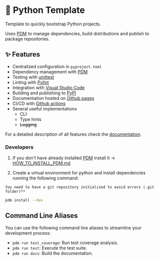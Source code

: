 # 🐍 Python Template
Template to quickly bootstrap Python projects.

Uses [PDM](https://pdm.fming.dev/) to manage dependencies, build distributions and publish to package repositories.


## ✨ Features
- Centralized configuration in `pyproject.toml`
- Dependency management with [PDM](https://pdm.fming.dev/)
- Testing with [unittest](https://docs.python.org/3/library/unittest.html)
- Linting with [Pylint](https://github.com/pylint-dev/pylint)
- Integration with [Visual Studio Code](https://code.visualstudio.com/)
- Building and publishing to [PyPI](https://pypi.org/project/yokharianpythontemplate/)
- Documentation hosted on [Github pages](https://yokharian.github.io/PythonTemplate/)
- CI/CD with [Github actions](https://docs.github.com/en/actions)
- Several useful implementations
	- CLI
	- Type hints
	- ~~Logging~~

For a detailed description of all features check the [documentation](https://yokharian.github.io/PythonTemplate/).

### Developers

1. If you don't have already installed [PDM]((https://pdm-project.org)) install it -> [HOW_TO_INSTALL_PDM.md](scripts/HOW_TO_INSTALL_PDM.md)
   
2. Create a virtual environment for python and install dependencies running the following command:

`You need to have a git repository initialized to avoid errors (.git folder)**`

```sh
pdm install --dev
```

## Command Line Aliases

You can use the following command line aliases to streamline your development process:

- `pdm run test_coverage`: Run test coverage analysis.
- `pdm run test`: Execute the test suite.
- `pdm run docs`: Build the documentation.
